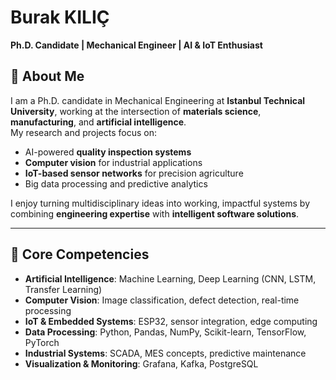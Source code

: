 # Burak KILIÇ

**Ph.D. Candidate | Mechanical Engineer | AI & IoT Enthusiast**

## 👋 About Me
I am a Ph.D. candidate in Mechanical Engineering at **Istanbul Technical University**, working at the intersection of **materials science**, **manufacturing**, and **artificial intelligence**.  
My research and projects focus on:
- AI-powered **quality inspection systems**
- **Computer vision** for industrial applications
- **IoT-based sensor networks** for precision agriculture
- Big data processing and predictive analytics

I enjoy turning multidisciplinary ideas into working, impactful systems by combining **engineering expertise** with **intelligent software solutions**.

---

## 🚀 Core Competencies
- **Artificial Intelligence**: Machine Learning, Deep Learning (CNN, LSTM, Transfer Learning)
- **Computer Vision**: Image classification, defect detection, real-time processing
- **IoT & Embedded Systems**: ESP32, sensor integration, edge computing
- **Data Processing**: Python, Pandas, NumPy, Scikit-learn, TensorFlow, PyTorch
- **Industrial Systems**: SCADA, MES concepts, predictive maintenance
- **Visualization & Monitoring**: Grafana, Kafka, PostgreSQL


